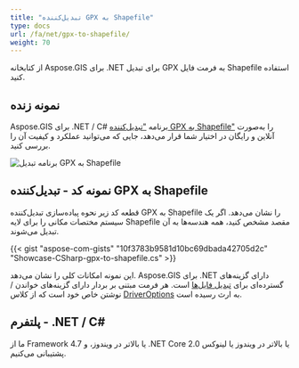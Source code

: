```yaml
---
title: "تبدیل‌کننده GPX به Shapefile"
type: docs
url: /fa/net/gpx-to-shapefile/
weight: 70
---
```


از کتابخانه Aspose.GIS برای .NET برای تبدیل GPX به فرمت فایل Shapefile استفاده کنید.

## **نمونه زنده**

Aspose.GIS برای .NET / C# برنامه ["تبدیل‌کننده GPX به Shapefile"](https://products.aspose.app/gis/conversion/gpx-to-shapefile) را به‌صورت آنلاین و رایگان در اختیار شما قرار می‌دهد، جایی که می‌توانید عملکرد و کیفیت آن را بررسی کنید.

![برنامه تبدیل GPX به Shapefile](conversion.png)

## **نمونه کد - تبدیل‌کننده GPX به Shapefile**

قطعه کد زیر نحوه پیاده‌سازی تبدیل‌کننده GPX به Shapefile را نشان می‌دهد. اگر یک سیستم مختصات مکانی را برای لایه Shapefile مقصد مشخص کنید، همه هندسه‌ها به آن تبدیل می‌شوند. 

{{< gist "aspose-com-gists" "10f3783b9581d10bc69dbada42705d2c" "Showcase-CSharp-gpx-to-shapefile.cs" >}}

این نمونه امکانات کلی را نشان می‌دهد. Aspose.GIS برای .NET دارای گزینه‌های گسترده‌ای برای [تبدیل فایل‌ها](https://docs.aspose.com/gis/net/vector-layers/) است. هر فرمت مبتنی بر بردار دارای گزینه‌های خواندن / نوشتن خاص خود است که از کلاس [DriverOptions](https://reference.aspose.com/gis/net/aspose.gis/driveroptions) به ارث رسیده است.

## **پلتفرم - .NET / C#**

ما از Framework 4.7 یا بالاتر در ویندوز، و .NET Core 2.0 یا بالاتر در ویندوز یا لینوکس پشتیبانی می‌کنیم.
